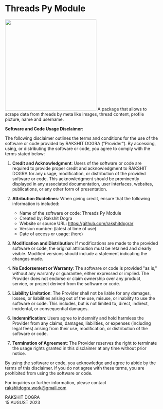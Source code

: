 # Threads Py Module
<img src="https://github.com/rakshitdogra/threads-py-module/assets/97903868/6d883c2c-4dcd-44a5-92cf-66310897290d"  width="300px" height="300px">
A package that allows to scrape data from threads by meta like images, thread content, profile picture, name and username.

**Software and Code Usage Disclaimer:**

The following disclaimer outlines the terms and conditions for the use of the software or code provided by RAKSHIT DOGRA ("Provider"). By accessing, using, or distributing the software or code, you agree to comply with the terms stated below:

1. **Credit and Acknowledgment**: Users of the software or code are required to provide proper credit and acknowledgment to RAKSHIT DOGRA for any usage, modification, or distribution of the provided software or code. This acknowledgment should be prominently displayed in any associated documentation, user interfaces, websites, publications, or any other form of presentation. 

2. **Attribution Guidelines**: When giving credit, ensure that the following information is included:
   - Name of the software or code: Threads Py Module
   - Created by: Rakshit Dogra
   - Website or source URL: https://github.com/rakshitdogra/
   - Version number: (latest at time of use)
   - Date of access or usage: (here)

3. **Modification and Distribution**: If modifications are made to the provided software or code, the original attribution must be retained and clearly visible. Modified versions should include a statement indicating the changes made.

4. **No Endorsement or Warranty**: The software or code is provided "as is," without any warranty or guarantee, either expressed or implied. The Provider does not endorse or claim ownership over any product, service, or project derived from the software or code.

5. **Liability Limitation**: The Provider shall not be liable for any damages, losses, or liabilities arising out of the use, misuse, or inability to use the software or code. This includes, but is not limited to, direct, indirect, incidental, or consequential damages.

6. **Indemnification**: Users agree to indemnify and hold harmless the Provider from any claims, damages, liabilities, or expenses (including legal fees) arising from their use, modification, or distribution of the software or code.

7. **Termination of Agreement**: The Provider reserves the right to terminate the usage rights granted in this disclaimer at any time without prior notice.

By using the software or code, you acknowledge and agree to abide by the terms of this disclaimer. If you do not agree with these terms, you are prohibited from using the software or code.

For inquiries or further information, please contact rakshitdogra.work@gmail.com

RAKSHIT DOGRA <br>
15 AUGUST 2023
